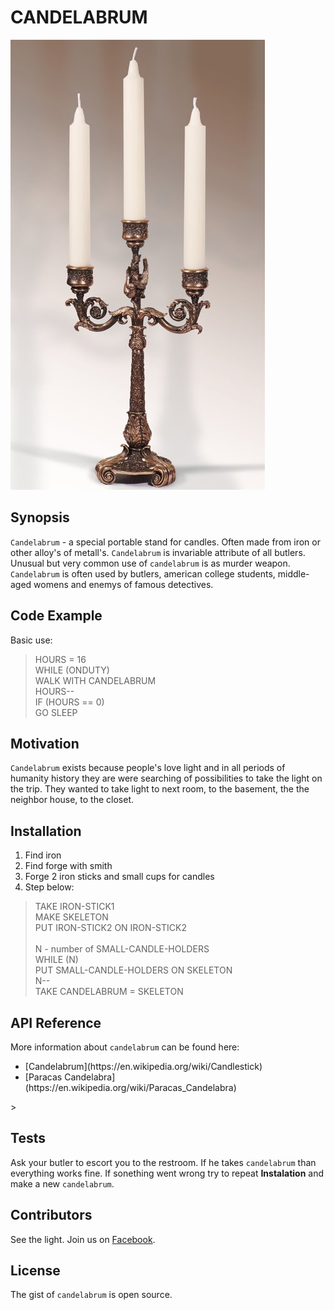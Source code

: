 # CANDELABRUM

![example of candelabrum](./img/candelabrum.jpg)

## Synopsis

`Candelabrum` - a special portable stand for candles. Often made from iron or other alloy's of metall's. `Candelabrum` is invariable attribute of all butlers. Unusual but very common use of `candelabrum` is as murder weapon. `Candelabrum` is often used by butlers, american college students, middle-aged womens and enemys of famous detectives.       

## Code Example

Basic use:
> HOURS = 16 <br/>
> WHILE (ONDUTY) <br/> 
>   WALK WITH CANDELABRUM <br/>
>   HOURS-- <br/>
>   IF (HOURS == 0) <br/>
>      GO SLEEP     
>

## Motivation

`Candelabrum` exists because people's love light and in all periods of humanity history they are were searching of possibilities to take the light on the trip. They wanted to take light to next room, to the basement, the the neighbor house, to the closet.

## Installation

1. Find iron 
2. Find forge with smith
3. Forge 2 iron sticks and small cups for candles
4. Step below:

> TAKE IRON-STICK1 <br/>
> MAKE SKELETON <br/>
>    PUT IRON-STICK2 ON IRON-STICK2 <br/>  
> N - number of SMALL-CANDLE-HOLDERS <br /> 
> WHILE (N) <br/>
>   PUT SMALL-CANDLE-HOLDERS ON SKELETON <br/>
>   N-- <br/>
> TAKE CANDELABRUM = SKELETON <br/>
>

## API Reference

More information about `candelabrum` can be found here:
<ul>
    <li>[Candelabrum](https://en.wikipedia.org/wiki/Candlestick)</li>
    <li>[Paracas Candelabra](https://en.wikipedia.org/wiki/Paracas_Candelabra)</li>
</ul>>

## Tests

Ask your butler to escort you to the restroom. If he takes `candelabrum` than everything works fine. If sonething went wrong try to repeat **Instalation** and make a new `candelabrum`.   

## Contributors

See the light. Join us on [Facebook](https://www.facebook.com/CANDELABRUM-116938974985050/).

## License

The gist of `candelabrum` is open source. 